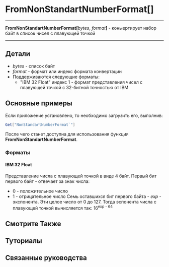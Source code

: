 # FromNonStandartNumberFormat[]

---

**FromNonStandartNumberFormat[**_bytes_, _format_**]** - коныертирует набор байт в список чисел с плавующей точкой

---

## Детали

- _bytes_ - список байт
- _format_ - формат или индекс формата конвертации
- Поддерживаются следующие форматы:
  - "IBM 32 Float" индекс 1 - формат представления чисел с плавующей точкой с 32-битной точностью от IBM

## Основные примеры

Если приложение установлено, то необходимо загрузить его, выполнив:

```mathematica
Get["NonStandartNumberFormat`"]
```

После чего станет доступна для использования функция **FromNonStandartNumberFormat**.

### Форматы

#### IBM 32 Float

Представление числа с плавующей точкой в виде 4 байт.
Первый бит первого байт - отвечает за знак числа:
- 0 - положительное число
- 1 - отрицательное число
Семь оставшихся бит первого байта - _exp_ - экспонента.
Эти целое число  от 0 до 127.
Тогда эспонента числа с плавующей точкой вычисляется так:
16<sup>exp - 64</sup>

## Смотрите Также

## Туториалы

## Связанные руководства
